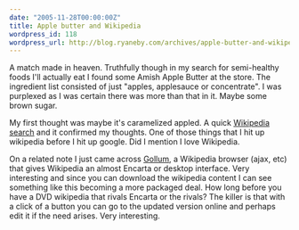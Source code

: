 ```yaml
---
date: "2005-11-28T00:00:00Z"
title: Apple butter and Wikipedia
wordpress_id: 118
wordpress_url: http://blog.ryaneby.com/archives/apple-butter-and-wikipedia/
---
```

A match made in heaven. Truthfully though in my search for semi-healthy foods I'll actually eat I found some Amish Apple Butter at the store. The ingredient list consisted of just "apples, applesauce or concentrate". I was purplexed as I was certain there was more than that in it. Maybe some brown sugar.

My first thought was maybe it's caramelized appled. A quick <a href="http://en.wikipedia.org/wiki/Apple_butter">Wikipedia search</a> and it confirmed my thoughts. One of those things that I hit up wikipedia before I hit up google. Did I mention I love Wikipedia.

On a related note I just came across <a href="http://gollum.easycp.de/en/0,,00.html">Gollum</a>, a Wikipedia browser (ajax, etc) that gives Wikipedia an almost Encarta or desktop interface. Very interesting and since you can download the wikipedia content I can see something like this becoming a more packaged deal. How long before you have a DVD wikipedia that rivals Encarta or the rivals? The killer is that with a click of a button you can go to the updated version online and perhaps edit it if the need arises. Very interesting.
